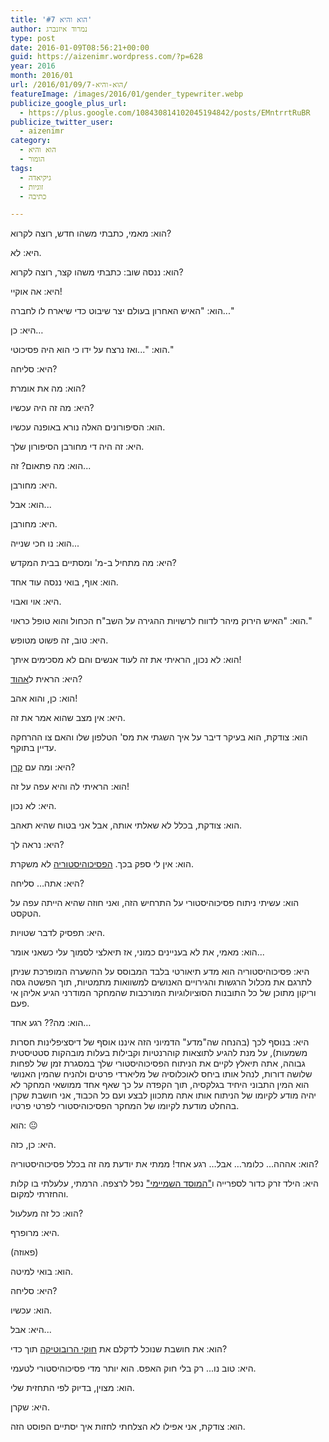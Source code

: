 ```yaml
---
title: 'הוא והיא #7'
author: נמרוד איזנברג
type: post
date: 2016-01-09T08:56:21+00:00
guid: https://aizenimr.wordpress.com/?p=628
year: 2016
month: 2016/01
url: /2016/01/09/הוא-והיא-7/
featureImage: /images/2016/01/gender_typewriter.webp
publicize_google_plus_url:
  - https://plus.google.com/108430814102045194842/posts/EMntrrtRuBR
publicize_twitter_user:
  - aizenimr
category:
  - הוא והיא
  - הומור
tags:
  - גיקיאדה
  - זוגיות
  - כתיבה

---
```

<span lang="he-IL">הוא</span><span lang="en-US">: </span><span lang="he-IL">מאמי</span><span lang="en-US">, </span><span lang="he-IL">כתבתי משהו חדש</span><span lang="en-US">, </span><span lang="he-IL">רוצה לקרוא</span><span lang="en-US">?</span>

<span lang="he-IL">היא</span><span lang="en-US">: </span><span lang="he-IL">לא</span><span lang="en-US">.</span>

<span lang="he-IL">הוא</span><span lang="en-US">: </span><span lang="he-IL">ננסה שוב</span><span lang="en-US">: </span><span lang="he-IL">כתבתי משהו קצר</span><span lang="en-US">, </span><span lang="he-IL">רוצה לקרוא</span><span lang="en-US">?</span>

<span lang="he-IL">היא</span><span lang="en-US">: </span><span lang="he-IL">אה אוקיי</span><span lang="en-US">!</span>

<span lang="he-IL">הוא</span><span lang="en-US">: "</span><span lang="he-IL">האיש האחרון בעולם יצר שיבוט כדי שיארח לו לחברה</span><span lang="en-US">..."</span>

<span lang="he-IL">היא</span><span lang="en-US">: </span><span lang="he-IL">כן…</span>

<span lang="he-IL">הוא</span><span lang="en-US">: "...</span><span lang="he-IL">ואז נרצח על ידו כי הוא היה פסיכוטי</span><span lang="en-US">."</span>

<span lang="he-IL">היא</span><span lang="en-US">: </span><span lang="he-IL">סליחה</span><span lang="en-US">?</span>

<span lang="he-IL">הוא</span><span lang="en-US">: </span><span lang="he-IL">מה את אומרת</span><span lang="en-US">?</span>

<span lang="he-IL">היא</span><span lang="en-US">: </span><span lang="he-IL">מה זה היה עכשיו</span><span lang="en-US">?</span>

<span lang="he-IL">הוא</span><span lang="en-US">: </span><span lang="he-IL">הסיפורונים האלה נורא באופנה עכשיו</span><span lang="en-US">.</span>

<span lang="he-IL">היא</span><span lang="en-US">: </span><span lang="he-IL">זה היה די מחורבן הסיפורון שלך</span><span lang="en-US">.</span>

<span lang="he-IL">הוא</span><span lang="en-US">: </span><span lang="he-IL">מה פתאום</span><span lang="en-US">? </span><span lang="he-IL">זה</span><span lang="en-US">...</span>

<span lang="he-IL">היא</span><span lang="en-US">: </span><span lang="he-IL">מחורבן</span><span lang="en-US">.</span>

<span lang="he-IL">הוא</span><span lang="en-US">: </span><span lang="he-IL">אבל</span><span lang="en-US">...</span>

<span lang="he-IL">היא</span><span lang="en-US">: </span><span lang="he-IL">מחורבן</span><span lang="en-US">.</span>

<span lang="he-IL">הוא</span><span lang="en-US">: </span><span lang="he-IL">נו חכי שנייה</span><span lang="en-US">...</span>

<span lang="he-IL">היא</span><span lang="en-US">: </span><span lang="he-IL">מה מתחיל ב</span><span lang="en-US">-</span><span lang="he-IL">מ</span><span lang="en-US">' </span><span lang="he-IL">ומסתיים בבית המקדש</span><span lang="en-US">?</span>

<span lang="he-IL">הוא</span><span lang="en-US">: </span><span lang="he-IL">אוף</span><span lang="en-US">, </span><span lang="he-IL">בואי ננסה עוד אחד</span><span lang="en-US">.</span>

<span lang="he-IL">היא</span><span lang="en-US">: </span><span lang="he-IL">אוי ואבוי</span><span lang="en-US">.</span>

<span lang="he-IL">הוא</span><span lang="en-US">: "</span><span lang="he-IL">האיש הירוק מיהר לדווח לרשויות ההגירה על השב</span><span lang="en-US">"</span><span lang="he-IL">ח הכחול והוא טופל כראוי</span><span lang="en-US">."</span>

<span lang="he-IL">היא</span><span lang="en-US">: </span><span lang="he-IL">טוב</span><span lang="en-US">, </span><span lang="he-IL">זה פשוט מטופש</span><span lang="en-US">.</span>

<span lang="he-IL">הוא</span><span lang="en-US">: </span><span lang="he-IL">לא נכון</span><span lang="en-US">, </span><span lang="he-IL">הראיתי את זה לעוד אנשים והם לא מסכימים איתך</span><span lang="en-US">!</span>

<span lang="he-IL">היא</span><span lang="en-US">: </span><span lang="he-IL">הראית ל<a href="http://my2centssf.blogspot.co.il/">אהוד</a></span><span lang="en-US">?</span>

<span lang="he-IL">הוא</span><span lang="en-US">: </span><span lang="he-IL">כן</span><span lang="en-US">, </span><span lang="he-IL">והוא אהב</span><span lang="en-US">!</span>

<span lang="he-IL">היא</span><span lang="en-US">: </span><span lang="he-IL">אין מצב שהוא אמר את זה</span><span lang="en-US">.</span>

<span lang="he-IL">הוא</span><span lang="en-US">: </span><span lang="he-IL">צודקת</span><span lang="en-US">, </span><span lang="he-IL">הוא בעיקר דיבר על איך השגתי את מס</span><span lang="en-US">' </span><span lang="he-IL">הטלפון שלו והאם צו ההרחקה עדיין בתוקף</span><span lang="en-US">.</span>

<span lang="he-IL">היא</span><span lang="en-US">: </span><span lang="he-IL">ומה עם <a href="http://www.realitybugs.me/">קרן</a></span><span lang="en-US">?</span>

<span lang="he-IL">הוא</span><span lang="en-US">: הראיתי לה</span><span lang="he-IL"> והיא עפה על זה</span><span lang="en-US">!</span>

<span lang="he-IL">היא</span><span lang="en-US">: </span><span lang="he-IL">לא נכון</span><span lang="en-US">.</span>

<span lang="he-IL">הוא</span><span lang="en-US">: </span><span lang="he-IL">צודקת</span><span lang="en-US">, </span><span lang="he-IL">בכלל לא שאלתי אותה</span><span lang="en-US">, </span><span lang="he-IL">אבל אני בטוח שהיא תאהב</span><span lang="en-US">.</span>

<span lang="he-IL">היא</span><span lang="en-US">: </span><span lang="he-IL">נראה לך</span><span lang="en-US">?</span>

<span lang="he-IL">הוא</span><span lang="en-US">: </span><span lang="he-IL">אין לי ספק בכך</span><span lang="en-US">. </span><span lang="he-IL"><a href="https://he.wikipedia.org/wiki/%D7%A1%D7%93%D7%A8%D7%AA_%D7%94%D7%9E%D7%95%D7%A1%D7%93">הפסיכוהיסטוריה</a> לא משקרת</span><span lang="en-US">.</span>

<span lang="he-IL">היא</span><span lang="en-US">: </span><span lang="he-IL">אתה… סליחה</span><span lang="en-US">?</span>

<span lang="he-IL">הוא</span><span lang="en-US">: </span><span lang="he-IL">עשיתי ניתוח פסיכוהיסטורי על התרחיש הזה</span><span lang="en-US">, </span><span lang="he-IL">ואני חוזה שהיא הייתה עפה על הטקסט</span><span lang="en-US">.</span>

<span lang="he-IL">היא</span><span lang="en-US">: </span><span lang="he-IL">תפסיק לדבר שטויות</span><span lang="en-US">.</span>

<span lang="he-IL">הוא</span><span lang="en-US">: </span><span lang="he-IL">מאמי</span><span lang="en-US">, </span><span lang="he-IL">את לא בעניינים כמוני</span><span lang="en-US">, </span><span lang="he-IL">אז תיאלצי לסמוך עלי כשאני אומר</span><span lang="en-US">...</span>

<span lang="he-IL">היא</span><span lang="en-US">: </span><span lang="he-IL">פסיכוהיסטוריה הוא מדע תיאורטי בלבד המבוסס על ההשערה המופרכת שניתן לתרגם את מכלול הרגשות והגירויים האנושים למשוואות מתמטיות</span><span lang="en-US">, </span><span lang="he-IL">תוך הפשטה גסה וריקון מתוכן של כל התובנות הסוציולוגיות המורכבות שהמחקר המודרני הגיע אליהן אי פעם</span><span lang="en-US">. </span>

<span lang="he-IL">הוא</span><span lang="en-US">: </span><span lang="he-IL">מה</span><span lang="en-US">?? </span><span lang="he-IL">רגע אחד…</span>

<span lang="he-IL">היא</span><span lang="en-US">: </span><span lang="he-IL">בנוסף לכך </span><span lang="en-US">(</span><span lang="he-IL">בהנחה שה</span><span lang="en-US">"</span><span lang="he-IL">מדע</span><span lang="en-US">" </span><span lang="he-IL">הדמיוני הזה איננו אוסף של דיסציפלינות חסרות משמעות</span><span lang="en-US">), </span><span lang="he-IL">על מנת להגיע לתוצאות קוהרנטיות וקבילות בעלות מובהקות סטטיסטית גבוהה,</span><span lang="en-US"> </span><span lang="he-IL">אתה תיאלץ לקיים את הניתוח הפסיכוהיסטורי שלך במסגרת זמן של לפחות שלושה דורות</span><span lang="en-US">, </span><span lang="he-IL">לנהל אותו ביחס לאוכלוסיה של מליארדי פרטים ולהניח שהמין האנושי הוא המין התבוני היחיד בגלקסיה</span><span lang="en-US">, </span><span lang="he-IL">תוך הקפדה על </span>כך שאף אחד ממושאי המחקר לא יהיה מודע לקיומו של הניתוח אותו אתה מתכוון לבצע ועם כל הכבוד<span lang="en-US">, </span><span lang="he-IL">אני חושבת שקרן בהחלט מודעת לקיומו של המחקר הפסיכוהיסטורי </span>לפרטי פרטיו<span lang="en-US">.</span>

<span lang="he-IL">הוא</span><span lang="en-US">: 😐</span>

<span lang="he-IL">היא</span><span lang="en-US">: </span><span lang="he-IL">כן</span><span lang="en-US">, </span><span lang="he-IL">כזה</span><span lang="en-US">.</span>

<span lang="he-IL">הוא</span><span lang="en-US">: </span><span lang="he-IL">אההה… כלומר… אבל… רגע אחד</span><span lang="en-US">! </span><span lang="he-IL">ממתי את יודעת מה זה בכלל פסיכוהיסטוריה</span><span lang="en-US">?</span>

<span lang="he-IL">היא</span><span lang="en-US">: הילד זרק כדור לספרייה</span><span lang="he-IL"> ו</span>[<span lang="en-US">"</span><span lang="he-IL">המוסד השמיימי</span><span lang="en-US">"</span>][1] <span lang="he-IL">נפל לרצפה</span><span lang="en-US">. </span><span lang="he-IL">הרמתי</span><span lang="en-US">, </span><span lang="he-IL">עלעלתי בו קלות והחזרתי למקום</span><span lang="en-US">.</span>

<span lang="he-IL">הוא</span><span lang="en-US">: </span><span lang="he-IL">כל זה מעלעול</span><span lang="en-US">?</span>

<span lang="he-IL">היא</span><span lang="en-US">: </span><span lang="he-IL">מרופרף</span><span lang="en-US">.</span>

<span lang="en-US">(</span><span lang="he-IL">פאוזה</span><span lang="en-US">)</span>

<span lang="he-IL">הוא</span><span lang="en-US">: </span><span lang="he-IL">בואי למיטה</span><span lang="en-US">.</span>

<span lang="he-IL">היא</span><span lang="en-US">: </span><span lang="he-IL">סליחה</span><span lang="en-US">?</span>

<span lang="he-IL">הוא</span><span lang="en-US">: </span><span lang="he-IL">עכשיו</span><span lang="en-US">.</span>

<span lang="he-IL">היא</span><span lang="en-US">: </span><span lang="he-IL">אבל</span><span lang="en-US">...</span>

<span lang="he-IL">הוא</span><span lang="en-US">: </span><span lang="he-IL">את חושבת שנוכל לדקלם את <a href="https://he.wikipedia.org/wiki/%D7%A9%D7%9C%D7%95%D7%A9%D7%AA_%D7%97%D7%95%D7%A7%D7%99_%D7%94%D7%A8%D7%95%D7%91%D7%95%D7%98%D7%99%D7%A7%D7%94">חוקי הרובוטיקה</a> תוך כדי</span><span lang="en-US">?</span>

<span lang="he-IL">היא</span><span lang="en-US">: </span><span lang="he-IL">טוב נו</span><span lang="en-US">... </span><span lang="he-IL">רק בלי חוק האפס</span><span lang="en-US">. </span><span lang="he-IL">הוא יותר מדי פסיכוהיסטורי לטעמי</span><span lang="en-US">.</span>

<span lang="he-IL">הוא</span><span lang="en-US">: </span><span lang="he-IL">מצוין</span><span lang="en-US">, </span><span lang="he-IL">בדיוק לפי התחזית שלי</span><span lang="en-US">.</span>

<span lang="he-IL">היא</span><span lang="en-US">: </span><span lang="he-IL">שקרן</span><span lang="en-US">.</span>

<span lang="he-IL">הוא</span><span lang="en-US">: </span><span lang="he-IL">צודקת</span><span lang="en-US">, </span><span lang="he-IL">אני אפילו לא הצלחתי לחזות איך יסתיים הפוסט הזה</span><span lang="en-US">.</span>

 [1]: https://he.wikipedia.org/wiki/%D7%94%D7%9E%D7%95%D7%A1%D7%93_%D7%94%D7%A9%D7%9E%D7%99%D7%99%D7%9E%D7%99